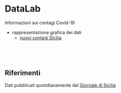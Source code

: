 # DataLab

Informazioni sui contagi Covid-19
* rappresentazione grafica dei dati
  * [nuovi contagi Sicilia](covid-Sicilia/grafico-Sicilia.jpg)

&nbsp;

&nbsp;

## Riferimenti
Dati pubblicati quotidianamente dal [Giornale di Sicilia](https://gds.it/)
